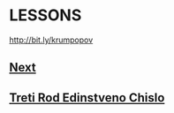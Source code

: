 # LESSONS

http://bit.ly/krumpopov

## [Next](https://ilearnsmarter.com/lesson-next)

## [Treti Rod Edinstveno Chislo](https://ilearnsmarter.com/lesson-treti-rod-edinstveno-chislo)